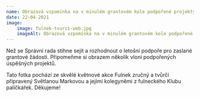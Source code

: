```yaml
---
name: Obrazová vzpomínka na v minulém grantovém kole podpořené projekty - Fulnek tvůrčí a zručný
date: 22-04-2021
image:
    image: fulnek-tvurci-web.jpg
    imageAlt: Obrazová vzpomínka na v minulém grantovém kole podpořené projekty - Fulnek tvůrčí a zručný
---
```

Než se Správní rada stihne sejít a rozhodnout o letošní podpoře pro zaslané grantové žádosti. Připomeňme si obrazem několik vloni podpořených úspěšných projektů.

Tato fotka pochází ze skvělé květnové akce Fulnek zručný a tvůrčí připravený Světlanou Markovou a jejími kolegyněmi z fulneckého Klubu paličkářek. Děkujeme!

